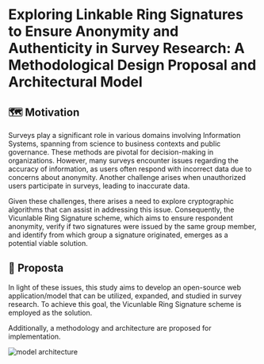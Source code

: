 # Exploring Linkable Ring Signatures to Ensure Anonymity and Authenticity in Survey Research: A Methodological Design Proposal and Architectural Model
## 🗺️ Motivation 
Surveys play a significant role in various domains involving Information Systems, spanning from science to business contexts and public governance. These methods are pivotal for decision-making in organizations. However, many surveys encounter issues regarding the accuracy of information, as users often respond with incorrect data due to concerns about anonymity. Another challenge arises when unauthorized users participate in surveys, leading to inaccurate data.

Given these challenges, there arises a need to explore cryptographic algorithms that can assist in addressing this issue. Consequently, the Vicunlable Ring Signature scheme, which aims to ensure respondent anonymity, verify if two signatures were issued by the same group member, and identify from which group a signature originated, emerges as a potential viable solution.

## 📍 Proposta 
In light of these issues, this study aims to develop an open-source web application/model that can be utilized, expanded, and studied in survey research. To achieve this goal, the Vicunlable Ring Signature scheme is employed as the solution.

Additionally, a methodology and architecture are proposed for implementation.

![model architecture](https://i.ibb.co/XZvGFGC/arquitetura-ingles.png)
